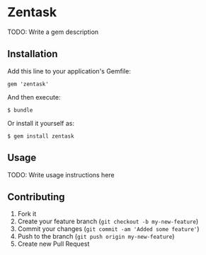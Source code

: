 # Zentask

TODO: Write a gem description

## Installation

Add this line to your application's Gemfile:

    gem 'zentask'

And then execute:

    $ bundle

Or install it yourself as:

    $ gem install zentask

## Usage

TODO: Write usage instructions here

## Contributing

1. Fork it
2. Create your feature branch (`git checkout -b my-new-feature`)
3. Commit your changes (`git commit -am 'Added some feature'`)
4. Push to the branch (`git push origin my-new-feature`)
5. Create new Pull Request
